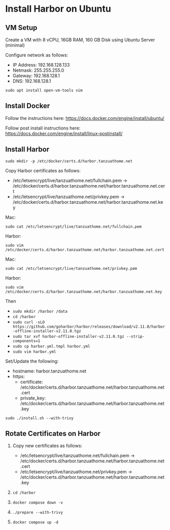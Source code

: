 # Install Harbor on Ubuntu

## VM Setup

Create a VM with 8 vCPU, 16GB RAM, 160 GB Disk using Ubuntu Server (minimal)

Configure network as follows:

- IP Address: 192.168.128.133
- Netmask: 255.255.255.0
- Gateway: 192.168.128.1
- DNS: 192.168.128.1

```shell
sudo apt install open-vm-tools vim
```

## Install Docker

Follow the instructions here: https://docs.docker.com/engine/install/ubuntu/

Follow post install instructions here: https://docs.docker.com/engine/install/linux-postinstall/

## Install Harbor

`sudo mkdir -p /etc/docker/certs.d/harbor.tanzuathome.net`

Copy Harbor certificates as follows:

   - /etc/letsencrypt/live/tanzuathome.net/fullchain.pem ->  /etc/docker/certs.d/harbor.tanzuathome.net/harbor.tanzuathome.net.cert
   - /etc/letsencrypt/live/tanzuathome.net/privkey.pem -> /etc/docker/certs.d/harbor.tanzuathome.net/harbor.tanzuathome.net.key

Mac:

```shell
sudo cat /etc/letsencrypt/live/tanzuathome.net/fullchain.pem
```

Harbor: 

```shell
sudo vim /etc/docker/certs.d/harbor.tanzuathome.net/harbor.tanzuathome.net.cert
```

Mac:

```shell
sudo cat /etc/letsencrypt/live/tanzuathome.net/privkey.pem
```

Harbor:

```shell
sudo vim /etc/docker/certs.d/harbor.tanzuathome.net/harbor.tanzuathome.net.key
```

Then

- `sudo mkdir /harbor /data`
- `cd /harbor`
- `sudo curl -sLO https://github.com/goharbor/harbor/releases/download/v2.11.0/harbor-offline-installer-v2.11.0.tgz`
- `sudo tar xvf harbor-offline-installer-v2.11.0.tgz --strip-components=1`
- `sudo cp harbor.yml.tmpl harbor.yml`
- `sudo vim harbor.yml`

Set/Update the following:

- hostname: harbor.tanzuathome.net
- https:
  - certificate: /etc/docker/certs.d/harbor.tanzuathome.net/harbor.tanzuathome.net.cert
  - private_key: /etc/docker/certs.d/harbor.tanzuathome.net/harbor.tanzuathome.net.key

`sudo ./install.sh --with-trivy`

## Rotate Certificates on Harbor

1. Copy new certificates as follows:

   - /etc/letsencrypt/live/tanzuathome.net/fullchain.pem ->  /etc/docker/certs.d/harbor.tanzuathome.net/harbor.tanzuathome.net.cert
   - /etc/letsencrypt/live/tanzuathome.net/privkey.pem -> /etc/docker/certs.d/harbor.tanzuathome.net/harbor.tanzuathome.net.key

1. `cd /harbor`
1. `docker compose down -v`
1. `./prepare --with-trivy`
1. `docker compose up -d`
